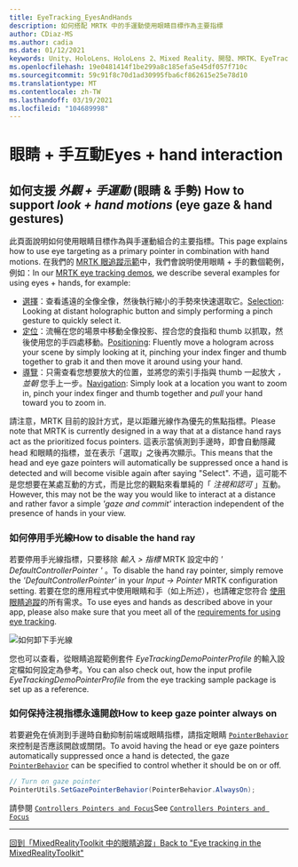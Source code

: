 ```yaml
---
title: EyeTracking_EyesAndHands
description: 如何搭配 MRTK 中的手運動使用眼睛目標作為主要指標
author: CDiaz-MS
ms.author: cadia
ms.date: 01/12/2021
keywords: Unity、HoloLens、HoloLens 2、Mixed Reality、開發、MRTK、EyeTracking、
ms.openlocfilehash: 19e0481414f1be299a8c185efa5e45df057f710c
ms.sourcegitcommit: 59c91f8c70d1ad30995fba6cf862615e25e78d10
ms.translationtype: MT
ms.contentlocale: zh-TW
ms.lasthandoff: 03/19/2021
ms.locfileid: "104689998"
---
```

# <a name="eyes--hand-interaction"></a><span data-ttu-id="4c8e1-104">眼睛 + 手互動</span><span class="sxs-lookup"><span data-stu-id="4c8e1-104">Eyes + hand interaction</span></span>

## <a name="how-to-support-_look--hand-motions_-eye-gaze--hand-gestures"></a><span data-ttu-id="4c8e1-105">如何支援 _外觀 + 手運動_ (眼睛 & 手勢) </span><span class="sxs-lookup"><span data-stu-id="4c8e1-105">How to support _look + hand motions_ (eye gaze & hand gestures)</span></span>

<span data-ttu-id="4c8e1-106">此頁面說明如何使用眼睛目標作為與手運動組合的主要指標。</span><span class="sxs-lookup"><span data-stu-id="4c8e1-106">This page explains how to use eye targeting as a primary pointer in combination with hand motions.</span></span>
<span data-ttu-id="4c8e1-107">在我們的 [MRTK 眼追蹤示範](EyeTracking_ExamplesOverview.md)中，我們會說明使用眼睛 + 手的數個範例，例如：</span><span class="sxs-lookup"><span data-stu-id="4c8e1-107">In our [MRTK eye tracking demos](EyeTracking_ExamplesOverview.md), we describe several examples for using eyes + hands, for example:</span></span>

- <span data-ttu-id="4c8e1-108">[選擇](EyeTracking_TargetSelection.md)：查看遙遠的全像全像，然後執行縮小的手勢來快速選取它。</span><span class="sxs-lookup"><span data-stu-id="4c8e1-108">[Selection](EyeTracking_TargetSelection.md): Looking at distant holographic button and simply performing a pinch gesture to quickly select it.</span></span>
- <span data-ttu-id="4c8e1-109">[定位](EyeTracking_Positioning.md)：流暢在您的場景中移動全像投影、捏合您的食指和 thumb 以抓取，然後使用您的手四處移動。</span><span class="sxs-lookup"><span data-stu-id="4c8e1-109">[Positioning](EyeTracking_Positioning.md): Fluently move a hologram across your scene by simply looking at it, pinching your index finger and thumb together to grab it and then move it around using your hand.</span></span>
- <span data-ttu-id="4c8e1-110">[導覽](EyeTracking_Navigation.md)：只需查看您想要放大的位置，並將您的索引手指與 thumb 一起放大 _，並朝_ 您手上一步。</span><span class="sxs-lookup"><span data-stu-id="4c8e1-110">[Navigation](EyeTracking_Navigation.md): Simply look at a location you want to zoom in, pinch your index finger and thumb together and _pull_ your hand toward you to zoom in.</span></span>

<span data-ttu-id="4c8e1-111">請注意，MRTK 目前的設計方式，是以距離光線作為優先的焦點指標。</span><span class="sxs-lookup"><span data-stu-id="4c8e1-111">Please note that MRTK is currently designed in a way that at a distance hand rays act as the prioritized focus pointers.</span></span>
<span data-ttu-id="4c8e1-112">這表示當偵測到手邊時，即會自動隱藏 head 和眼睛的指標，並在表示「選取」之後再次顯示。</span><span class="sxs-lookup"><span data-stu-id="4c8e1-112">This means that the head and eye gaze pointers will automatically be suppressed once a hand is detected and will become visible again after saying "Select".</span></span>
<span data-ttu-id="4c8e1-113">不過，這可能不是您想要在某處互動的方式，而是比您的觀點來看單純的「 _注視和認可_ 」互動。</span><span class="sxs-lookup"><span data-stu-id="4c8e1-113">However, this may not be the way you would like to interact at a distance and rather favor a simple _'gaze and commit'_ interaction independent of the presence of hands in your view.</span></span>

### <a name="how-to-disable-the-hand-ray"></a><span data-ttu-id="4c8e1-114">如何停用手光線</span><span class="sxs-lookup"><span data-stu-id="4c8e1-114">How to disable the hand ray</span></span>

<span data-ttu-id="4c8e1-115">若要停用手光線指標，只要移除 _輸入 > 指標_ MRTK 設定中的 _' DefaultControllerPointer '_ 。</span><span class="sxs-lookup"><span data-stu-id="4c8e1-115">To disable the hand ray pointer, simply remove the _'DefaultControllerPointer'_ in your _Input -> Pointer_ MRTK configuration setting.</span></span>
<span data-ttu-id="4c8e1-116">若要在您的應用程式中使用眼睛和手（如上所述），也請確定您符合 [使用眼睛追蹤](EyeTracking_BasicSetup.md)的所有需求。</span><span class="sxs-lookup"><span data-stu-id="4c8e1-116">To use eyes and hands as described above in your app, please also make sure that you meet all of the [requirements for using eye tracking](EyeTracking_BasicSetup.md).</span></span>

![如何卸下手光線](../Images/EyeTracking/mrtk_setup_removehandray.jpg)

<span data-ttu-id="4c8e1-118">您也可以查看，從眼睛追蹤範例套件 _EyeTrackingDemoPointerProfile_ 的輸入設定檔如何設定為參考。</span><span class="sxs-lookup"><span data-stu-id="4c8e1-118">You can also check out, how the input profile _EyeTrackingDemoPointerProfile_ from the eye tracking sample package is set up as a reference.</span></span>

### <a name="how-to-keep-gaze-pointer-always-on"></a><span data-ttu-id="4c8e1-119">如何保持注視指標永遠開啟</span><span class="sxs-lookup"><span data-stu-id="4c8e1-119">How to keep gaze pointer always on</span></span>

<span data-ttu-id="4c8e1-120">若要避免在偵測到手邊時自動抑制前端或眼睛指標，請指定眼睛 [`PointerBehavior`](xref:Microsoft.MixedReality.Toolkit.Input.PointerBehavior) 來控制是否應該開啟或關閉。</span><span class="sxs-lookup"><span data-stu-id="4c8e1-120">To avoid having the head or eye gaze pointers automatically suppressed once a hand is detected, the gaze [`PointerBehavior`](xref:Microsoft.MixedReality.Toolkit.Input.PointerBehavior) can be specified to control whether it should be on or off.</span></span>

```c#
// Turn on gaze pointer
PointerUtils.SetGazePointerBehavior(PointerBehavior.AlwaysOn);
```

<span data-ttu-id="4c8e1-121">請參閱 [`Controllers Pointers and Focus`](../../architecture/InputSystem/ControllersPointersAndFocus.md)</span><span class="sxs-lookup"><span data-stu-id="4c8e1-121">See [`Controllers Pointers and Focus`](../../architecture/InputSystem/ControllersPointersAndFocus.md)</span></span>

---
[<span data-ttu-id="4c8e1-122">回到「MixedRealityToolkit 中的眼睛追蹤」</span><span class="sxs-lookup"><span data-stu-id="4c8e1-122">Back to "Eye tracking in the MixedRealityToolkit"</span></span>](EyeTracking_Main.md)

